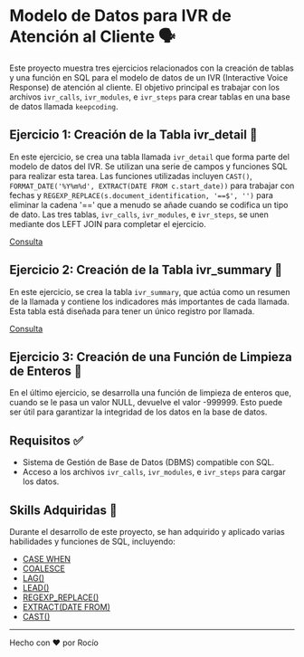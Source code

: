 # Modelo de Datos para IVR de Atención al Cliente 🗣️

Este proyecto muestra tres ejercicios relacionados con la creación de tablas y una función en SQL para el modelo de datos de un IVR (Interactive Voice Response) de atención al cliente. El objetivo principal es trabajar con los archivos `ivr_calls`, `ivr_modules`, e `ivr_steps` para crear tablas en una base de datos llamada `keepcoding`.

## Ejercicio 1: Creación de la Tabla ivr_detail 🧾

En este ejercicio, se crea una tabla llamada `ivr_detail` que forma parte del modelo de datos del IVR. Se utilizan una serie de campos y funciones SQL para realizar esta tarea. Las funciones utilizadas incluyen `CAST()`, `FORMAT_DATE('%Y%m%d', EXTRACT(DATE FROM c.start_date))` para trabajar con fechas y `REGEXP_REPLACE(s.document_identification, '==$', '')` para eliminar la cadena '==' que a menudo se añade cuando se codifica un tipo de dato. Las tres tablas, `ivr_calls`, `ivr_modules`, e `ivr_steps`, se unen mediante dos LEFT JOIN para completar el ejercicio.

[Consulta](https://console.cloud.google.com/bigquery?sq=497822082716:801ef428956d40728b5434f3109042ad)

## Ejercicio 2: Creación de la Tabla ivr_summary 🧾

En este ejercicio, se crea la tabla `ivr_summary`, que actúa como un resumen de la llamada y contiene los indicadores más importantes de cada llamada. Esta tabla está diseñada para tener un único registro por llamada.

[Consulta](https://console.cloud.google.com/bigquery?sq=497822082716:283a2c2b8f904e35a0a6c96567776060)

## Ejercicio 3: Creación de una Función de Limpieza de Enteros 🧼

En el último ejercicio, se desarrolla una función de limpieza de enteros que, cuando se le pasa un valor NULL, devuelve el valor -999999. Esto puede ser útil para garantizar la integridad de los datos en la base de datos.

## Requisitos ✅

- Sistema de Gestión de Base de Datos (DBMS) compatible con SQL.
- Acceso a los archivos `ivr_calls`, `ivr_modules`, e `ivr_steps` para cargar los datos.

## Skills Adquiridas 🚀

Durante el desarrollo de este proyecto, se han adquirido y aplicado varias habilidades y funciones de SQL, incluyendo:

- [CASE WHEN](https://cloud.google.com/bigquery/docs/reference/standard-sql/conditional_expressions#case)
- [COALESCE](https://cloud.google.com/bigquery/docs/reference/standard-sql/conditional_expressions#coalesce)
- [LAG()](https://cloud.google.com/bigquery/docs/reference/standard-sql/analytic-function-syntax#lag)
- [LEAD()](https://cloud.google.com/bigquery/docs/reference/standard-sql/analytic-function-syntax#lead)
- [REGEXP_REPLACE()](https://cloud.google.com/bigquery/docs/reference/standard-sql/string_functions#regexp_replace)
- [EXTRACT(DATE FROM)](https://cloud.google.com/bigquery/docs/reference/standard-sql/date_functions#extract)
- [CAST()](https://cloud.google.com/bigquery/docs/reference/standard-sql/conversion_functions#cast)

---

Hecho con :heart: por Rocío
